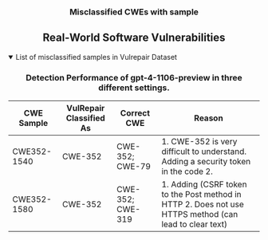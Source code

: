 <p align="center">
  <h3 align="center"> Misclassified CWEs with sample</h3>
</p>
<div align="center">

## Real-World Software Vulnerabilities

</div>

<details open="open">
<summary>List of misclassified samples in Vulrepair Dataset</summary>

<h3>
    <b>
        <div align="center">
            Detection Performance of gpt-4-1106-preview in three different settings.
        </div>
    </b>
</h3>
  
<div align="center">

|  CWE Sample   | VulRepair Classified As  | Correct CWE       |  Reason  |
|---------------|--------------------------|-------------------|----------|
| CWE352-1540   | CWE-352                  | CWE-352; CWE-79   | 1. CWE-352 is very difficult to understand. Adding a security token in the code 2. |
| CWE352-1580   | CWE-352                  | CWE-352; CWE-319  | 1. Adding (CSRF token to the Post method in HTTP 2. Does not use HTTPS method (can lead to clear text)  |
</div>
</details>
